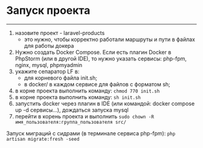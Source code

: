 # Запуск проекта

***

1. назовите проект - laravel-products
   - это нужно, чтобы корректно работали маршруты и пути в файлах для работы докера
2. Нужно создать Docker Compose. Если есть плагин Docker в PhpStorm (или в другой IDE), то нужно указать сервисы:
   php-fpm, nginx, mysql, phpmyadmin
3. укажите сепаратор LF в:
   * для корневого файла init.sh;
   * в docker/ в каждом сервисе для файлов с форматом sh;
4. в корне проекта выполнить команду: `chmod 770 init.sh`
5. в корне проекта выполнить команду: `sh init.sh`
6. запустить docker через плагин в IDE (или командой: docker compose up -d сервисы...), дождаться запуска mysql
7. перейти в корень проекта и выполнить `sudo chown -R имя_пользователя:группа_пользователя src/`

Запуск миграций с сидрами (в терминале сервиса php-fpm):
`php artisan migrate:fresh -seed`